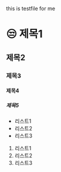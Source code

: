 this is testfile for me
# :unamused: 제목1
## 제목2
### 제목3
#### 제목4
##### 제목5

- 리스트1
- 리스트2
- 리스트3

1. 리스트1
2. 리스트2
3. 리스트3
